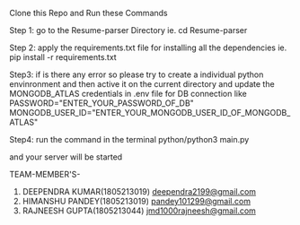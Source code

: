 Clone this Repo and Run these Commands

Step 1:
 go to the Resume-parser Directory 
         ie. cd Resume-parser

Step 2: 
apply the requirements.txt file for installing all the dependencies
ie.
pip install -r requirements.txt

Step3: if is there any error so please try to create a individual python envinronment and then active it on the current directory
and update the MONGODB_ATLAS credentials in .env file for DB connection like
PASSWORD="ENTER_YOUR_PASSWORD_OF_DB"
MONGODB_USER_ID="ENTER_YOUR_MONGODB_USER_ID_OF_MONGODB_ATLAS"

Step4: run the command in the terminal
 python/python3 main.py

and your server will be started 


TEAM-MEMBER'S-
1. DEEPENDRA KUMAR(1805213019) deependra2199@gmail.com 
2. HIMANSHU PANDEY(1805213019) pandey101299@gmail.com
3. RAJNEESH GUPTA(1805213044) jmd1000rajneesh@gmail.com
